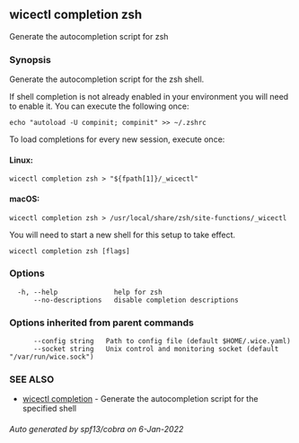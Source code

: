 ## wicectl completion zsh

Generate the autocompletion script for zsh

### Synopsis

Generate the autocompletion script for the zsh shell.

If shell completion is not already enabled in your environment you will need
to enable it.  You can execute the following once:

	echo "autoload -U compinit; compinit" >> ~/.zshrc

To load completions for every new session, execute once:

#### Linux:

	wicectl completion zsh > "${fpath[1]}/_wicectl"

#### macOS:

	wicectl completion zsh > /usr/local/share/zsh/site-functions/_wicectl

You will need to start a new shell for this setup to take effect.


```
wicectl completion zsh [flags]
```

### Options

```
  -h, --help              help for zsh
      --no-descriptions   disable completion descriptions
```

### Options inherited from parent commands

```
      --config string   Path to config file (default $HOME/.wice.yaml)
      --socket string   Unix control and monitoring socket (default "/var/run/wice.sock")
```

### SEE ALSO

* [wicectl completion](wicectl_completion.md)	 - Generate the autocompletion script for the specified shell

###### Auto generated by spf13/cobra on 6-Jan-2022
